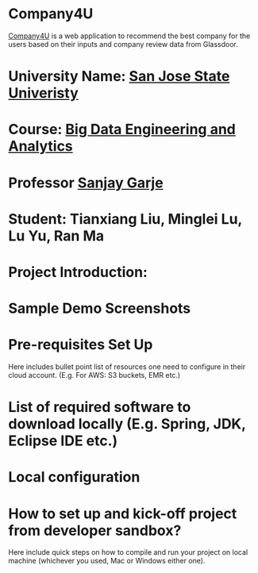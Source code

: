 # Company4U
<html>
  <body>
    <p><a href="http://spring-crm-1.us-east-1.elasticbeanstalk.com/customer/list" rel="nofollow">Company4U</a> is a web application to recommend the best company for the users based on their inputs and company review data from Glassdoor.</p>
  </body>
</html>

# University Name: [San Jose State Univeristy](http://www.sjsu.edu/)

# Course: [Big Data Engineering and Analytics](http://info.sjsu.edu/web-dbgen/catalog/courses/CMPE266.html)

# Professor [Sanjay Garje](https://www.linkedin.com/in/sanjaygarje/)

# Student: Tianxiang Liu, Minglei Lu, Lu Yu, Ran Ma
         
# Project Introduction: 

# Sample Demo Screenshots

# Pre-requisites Set Up
Here includes bullet point list of resources one need to configure in their cloud account. (E.g. For AWS: S3 buckets, EMR etc.)

# List of required software to download locally (E.g. Spring, JDK, Eclipse IDE etc.)

# Local configuration

# How to set up and kick-off project from developer sandbox?
Here include quick steps on how to compile and run your project on local machine (whichever you used, Mac or Windows either one).
